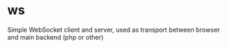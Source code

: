 # ws
Simple WebSocket client and server, used as transport between browser and main backend (php or other)
